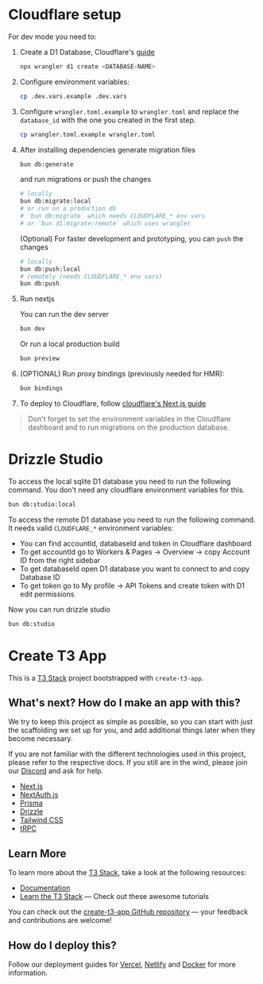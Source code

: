 # Cloudflare setup

For dev mode you need to:

1. Create a D1 Database, Cloudflare's [guide](https://developers.cloudflare.com/d1/get-started/#3-create-a-database)

   ```sh
   npx wrangler d1 create <DATABASE-NAME>
   ```

1. Configure environment variables:

   ```sh
   cp .dev.vars.example .dev.vars
   ```

1. Configure `wrangler.toml.example` to `wrangler.toml` and replace the `database_id` with the one you created in the first step.

   ```sh
   cp wrangler.toml.example wrangler.toml
   ```

1. After installing dependencies generate migration files

   ```sh
   bun db:generate
   ```

   and run migrations or push the changes

   ```sh
   # locally
   bun db:migrate:local
   # or run on a production db
   # `bun db:migrate` which needs CLOUDFLARE_* env vars
   # or `bun d1:migrate:remote` which uses wrangler
   ```

   (Optional) For faster development and prototyping, you can `push` the changes

   ```sh
   # locally
   bun db:push:local
   # remotely (needs CLOUDFLARE_* env vars)
   bun db:push
   ```

1. Run nextjs

   You can run the dev server

   ```sh
   bun dev
   ```

   Or run a local production build

   ```sh
   bun preview
   ```

1. (OPTIONAL) Run proxy bindings (previously needed for HMR):

   ```sh
   bun bindings
   ```

1. To deploy to Cloudflare, follow [cloudflare's Next.js guide](https://developers.cloudflare.com/pages/framework-guides/nextjs/deploy-a-nextjs-site/#connect-your-application-to-the-github-repository-via-the-cloudflare-dashboard)

> Don't forget to set the environment variables in the Cloudflare dashboard and to run migrations on the production database.

# Drizzle Studio

To access the local sqlite D1 database you need to run the following command.
You don't need any cloudflare environment variables for this.

```sh
bun db:studio:local
```

To access the remote D1 database you need to run the following command. It needs valid `CLOUDFLARE_*` environment variables:

- You can find accountId, databaseId and token in Cloudflare dashboard
- To get accountId go to Workers & Pages -> Overview -> copy Account ID from the right sidebar
- To get databaseId open D1 database you want to connect to and copy Database ID
- To get token go to My profile -> API Tokens and create token with D1 edit permissions

Now you can run drizzle studio

```sh
bun db:studio
```

# Create T3 App

This is a [T3 Stack](https://create.t3.gg/) project bootstrapped with `create-t3-app`.

## What's next? How do I make an app with this?

We try to keep this project as simple as possible, so you can start with just the scaffolding we set up for you, and add additional things later when they become necessary.

If you are not familiar with the different technologies used in this project, please refer to the respective docs. If you still are in the wind, please join our [Discord](https://t3.gg/discord) and ask for help.

- [Next.js](https://nextjs.org)
- [NextAuth.js](https://next-auth.js.org)
- [Prisma](https://prisma.io)
- [Drizzle](https://orm.drizzle.team)
- [Tailwind CSS](https://tailwindcss.com)
- [tRPC](https://trpc.io)

## Learn More

To learn more about the [T3 Stack](https://create.t3.gg/), take a look at the following resources:

- [Documentation](https://create.t3.gg/)
- [Learn the T3 Stack](https://create.t3.gg/en/faq#what-learning-resources-are-currently-available) — Check out these awesome tutorials

You can check out the [create-t3-app GitHub repository](https://github.com/t3-oss/create-t3-app) — your feedback and contributions are welcome!

## How do I deploy this?

Follow our deployment guides for [Vercel](https://create.t3.gg/en/deployment/vercel), [Netlify](https://create.t3.gg/en/deployment/netlify) and [Docker](https://create.t3.gg/en/deployment/docker) for more information.
